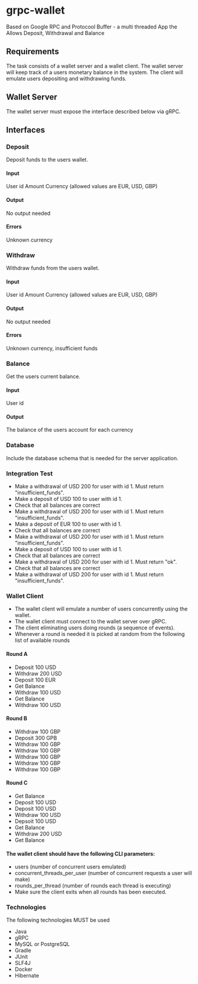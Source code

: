 # grpc-wallet
Based on Google RPC and Protocool Buffer - a multi threaded App the Allows Deposit, Withdrawal and Balance


## Requirements
The task consists of a wallet server and a wallet client. The wallet server will keep track of a users monetary balance in the system. The client will emulate users depositing and withdrawing funds.

## Wallet Server
The wallet server must expose the interface described below via gRPC.

## Interfaces
### Deposit
Deposit funds to the users wallet.

#### Input
User id
Amount
Currency (allowed values are EUR, USD, GBP)
#### Output
No output needed
#### Errors
Unknown currency

### Withdraw
Withdraw funds from the users wallet.

#### Input
User id
Amount
Currency (allowed values are EUR, USD, GBP)
#### Output
No output needed
#### Errors
Unknown currency, insufficient funds
### Balance
Get the users current balance.

#### Input
User id
#### Output
The balance of the users account for each currency

### Database
Include the database schema that is needed for the server application.

### Integration Test
* Make a withdrawal of USD 200 for user with id 1. Must return "insufficient_funds".
* Make a deposit of USD 100 to user with id 1.
* Check that all balances are correct
* Make a withdrawal of USD 200 for user with id 1. Must return "insufficient_funds".
* Make a deposit of EUR 100 to user with id 1.
* Check that all balances are correct
* Make a withdrawal of USD 200 for user with id 1. Must return "insufficient_funds".
* Make a deposit of USD 100 to user with id 1.
* Check that all balances are correct
* Make a withdrawal of USD 200 for user with id 1. Must return "ok".
* Check that all balances are correct
* Make a withdrawal of USD 200 for user with id 1. Must return "insufficient_funds".

### Wallet Client
* The wallet client will emulate a number of users concurrently using the wallet. 
* The wallet client must connect to the wallet server over gRPC. 
* The client eliminating users doing rounds (a sequence of events). 
* Whenever a round is needed it is picked at random from the following list of available rounds

#### Round A
* Deposit 100 USD
* Withdraw 200 USD
* Deposit 100 EUR
* Get Balance
* Withdraw 100 USD
* Get Balance
* Withdraw 100 USD
#### Round B
* Withdraw 100 GBP
* Deposit 300 GPB
* Withdraw 100 GBP
* Withdraw 100 GBP
* Withdraw 100 GBP
* Withdraw 100 GBP
* Withdraw 100 GBP
#### Round C
* Get Balance
* Deposit 100 USD
* Deposit 100 USD
* Withdraw 100 USD
* Depsoit 100 USD
* Get Balance
* Withdraw 200 USD
* Get Balance

#### The wallet client should have the following CLI parameters:

* users (number of concurrent users emulated)
* concurrent_threads_per_user (number of concurrent requests a user will make)
* rounds_per_thread (number of rounds each thread is executing)
* Make sure the client exits when all rounds has been executed.

### Technologies
The following technologies MUST be used

* Java
* gRPC
* MySQL or PostgreSQL
* Gradle
* JUnit
* SLF4J
* Docker
* Hibernate

